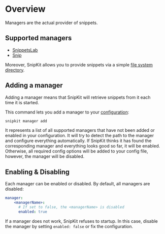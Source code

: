 # Overview

Managers are the actual provider of snippets.

## Supported managers

- [SnippetsLab](https://www.renfei.org/snippets-lab/)
- [Snip](https://github.com/Pictarine/macos-snippets)

Moreover, SnipKit allows you to provide snippets via a simple [file system directory][fslibrary].

## Adding a manager

Adding a manager means that SnipKit will retrieve snippets from it each time it is started. 

This command lets you add a manager to your [configuration][configuration]:

```sh
snipkit manager add
```

It represents a list of all supported managers that have not been added or enabled in your configuration. It will try to
detect the path to the manager and configure everything automatically. If SnipKit thinks it has found the 
corresponding manager and everything looks good so far, it will be enabled. Otherwise, all required config options will
be added to your config file, however, the manager will be disabled.


## Enabling & Disabling

Each manager can be enabled or disabled. By default, all managers are disabled:

```yaml title="config.yaml"
manager:
    <managerName>:
      # If set to false, the <managerName> is disabled 
      enabled: true
```

If a manager does not work, SnipKit refuses to startup. In this case, disable the manager by setting `enabled: false` or 
fix the configuration.


[configuration]: ../configuration/overview.md
[fslibrary]: ./fslibrary.md
